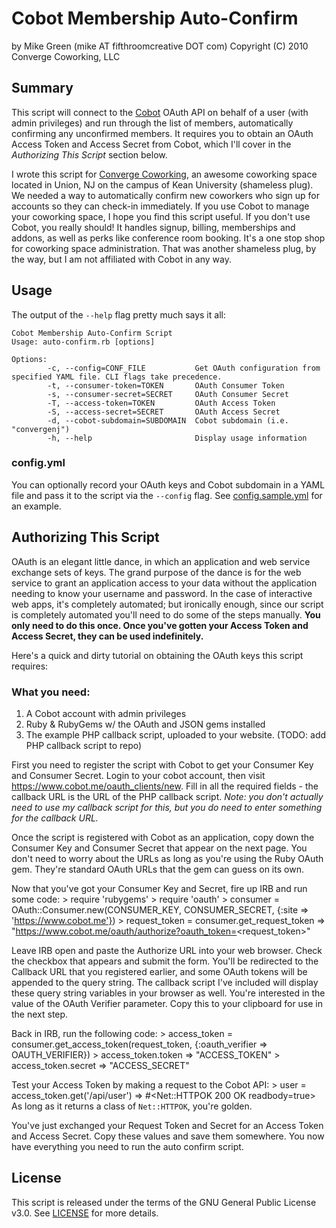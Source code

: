 # Cobot Membership Auto-Confirm

by Mike Green (mike AT fifthroomcreative DOT com)
Copyright (C) 2010 Converge Coworking, LLC

## Summary

This script will connect to the [Cobot](http://www.cobot.me) OAuth API on behalf of a user (with admin privileges) and run through the list of members, automatically confirming any unconfirmed members. It requires you to obtain an OAuth Access Token and Access Secret from Cobot, which I'll cover in the _Authorizing This Script_ section below.

I wrote this script for [Converge Coworking](http://www.convergenj.com), an awesome coworking space located in Union, NJ on the campus of Kean University (shameless plug). We needed a way to automatically confirm new coworkers who sign up for accounts so they can check-in immediately. If you use Cobot to manage your coworking space, I hope you find this script useful. If you don't use Cobot, you really should! It handles signup, billing, memberships and addons, as well as perks like conference room booking. It's a one stop shop for coworking space administration. That was another shameless plug, by the way, but I am not affiliated with Cobot in any way.

## Usage

The output of the `--help` flag pretty much says it all:

	Cobot Membership Auto-Confirm Script
	Usage: auto-confirm.rb [options]

	Options:
			-c, --config=CONF_FILE           Get OAuth configuration from specified YAML file. CLI flags take precedence.
			-t, --consumer-token=TOKEN       OAuth Consumer Token
			-s, --consumer-secret=SECRET     OAuth Consumer Secret
			-T, --access-token=TOKEN         OAuth Access Token
			-S, --access-secret=SECRET       OAuth Access Secret
			-d, --cobot-subdomain=SUBDOMAIN  Cobot subdomain (i.e. "convergenj")
			-h, --help                       Display usage information

### config.yml

You can optionally record your OAuth keys and Cobot subdomain in a YAML file and pass it to the script via the `--config` flag. See [config.sample.yml](https://github.com/mikedamage/cobot-auto-confirm/blob/master/config.sample.yml) for an example.

## Authorizing This Script

OAuth is an elegant little dance, in which an application and web service exchange sets of keys. The grand purpose of the dance is for the web service to grant an application access to your data without the application needing to know your username and password. In the case of interactive web apps, it's completely automated; but ironically enough, since our script is completely automated you'll need to do some of the steps manually. __You only need to do this once. Once you've gotten your Access Token and Access Secret, they can be used indefinitely.__

Here's a quick and dirty tutorial on obtaining the OAuth keys this script requires:

### What you need:
1. A Cobot account with admin privileges
2. Ruby & RubyGems w/ the OAuth and JSON gems installed
3. The example PHP callback script, uploaded to your website. (TODO: add PHP callback script to repo)

First you need to register the script with Cobot to get your Consumer Key and Consumer Secret. Login to your cobot account, then visit https://www.cobot.me/oauth_clients/new. Fill in all the required fields - the callback URL is the URL of the PHP callback script. _Note: you don't actually need to use my callback script for this, but you do need to enter something for the callback URL._

Once the script is registered with Cobot as an application, copy down the Consumer Key and Consumer Secret that appear on the next page. You don't need to worry about the URLs as long as you're using the Ruby OAuth gem. They're standard OAuth URLs that the gem can guess on its own.

Now that you've got your Consumer Key and Secret, fire up IRB and run some code:
	> require 'rubygems'
	> require 'oauth'
	> consumer = OAuth::Consumer.new(CONSUMER_KEY, CONSUMER_SECRET, {:site => 'https://www.cobot.me'})
	> request_token = consumer.get_request_token
	=> "https://www.cobot.me/oauth/authorize?oauth_token=<request_token>"

Leave IRB open and paste the Authorize URL into your web browser. Check the checkbox that appears and submit the form. You'll be redirected to the Callback URL that you registered earlier, and some OAuth tokens will be appended to the query string. The callback script I've included will display these query string variables in your browser as well. You're interested in the value of the OAuth Verifier parameter. Copy this to your clipboard for use in the next step.

Back in IRB, run the following code:
	> access_token = consumer.get_access_token(request_token, {:oauth_verifier => OAUTH_VERIFIER})
	> access_token.token
	=> "ACCESS_TOKEN"
	> access_token.secret
	=> "ACCESS_SECRET"

Test your Access Token by making a request to the Cobot API:
	> user = access_token.get('/api/user')
	=> #<Net::HTTPOK 200 OK readbody=true>
As long as it returns a class of `Net::HTTPOK`, you're golden.

You've just exchanged your Request Token and Secret for an Access Token and Access Secret. Copy these values and save them somewhere. You now have everything you need to run the auto confirm script.

## License
This script is released under the terms of the GNU General Public License v3.0. See [LICENSE](https://github.com/mikedamage/cobot-auto-confirm/blob/master/LICENSE) for more details.
